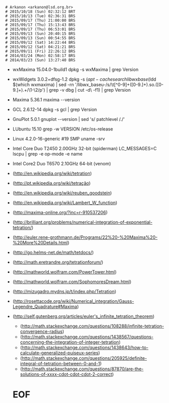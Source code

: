 	# Arkanon <arkanon@lsd.org.br>
	# 2015/10/18 (Sun) 02:32:12 BRT
	# 2015/10/13 (Tue) 02:36:31 BRS
	# 2015/09/17 (Thu) 21:00:00 BRS
	# 2015/09/17 (Thu) 15:13:43 BRS
	# 2015/09/17 (Thu) 06:53:01 BRS
	# 2015/09/13 (Sun) 20:40:15 BRS
	# 2015/09/13 (Sun) 00:54:55 BRS
	# 2015/09/12 (Sat) 14:22:44 BRS
	# 2015/09/12 (Sat) 04:21:21 BRS
	# 2015/09/11 (Fri) 22:26:12 BRS
	# 2014/03/24 (Mon) 02:58:17 BRS
	# 2014/03/23 (Sun) 13:27:40 BRS

- wxMaxima   15.04.0-1build1             dpkg -s wxMaxima | grep Version
- wxWidgets   3.0.2+dfsg-1.2             dpkg -s $(apt-cache search libwxbase$(ldd $(which wxmaxima) | sed -rn '/libwx_baseu-/s/\t[^0-9]+([0-9.]+).so.([0-9.]+).+/\1-\2/p') | grep -v dbg | cut -d\  -f1) | grep Version
- Maxima      5.36.1                     maxima --version
- GCL         2.6.12-14                  dpkg -s gcl | grep Version
- GnuPlot     5.0.1                      gnuplot --version | sed 's/ patchlevel /./'
- LUbuntu    15.10                       grep -w VERSION /etc/os-release
- Linux       4.2.0-16-generic #19 SMP   uname -srv
- Intel Core  Duo T2450 2.00GHz 32-bit   (spiderman)   LC_MESSAGES=C lscpu | grep -e op-mode -e name
- Intel Core2 Duo T6570 2.10GHz 64-bit   (venom)

- (http://en.wikipedia.org/wiki/tetration)
- (http://pt.wikipedia.org/wiki/tetração)
- (http://en.wikipedia.org/wiki/reuben_goodstein)
- (http://en.wikipedia.org/wiki/Lambert_W_function)

- (http://maxima-online.org/?inc=r-910537206)

- (http://brilliant.org/problems/numerical-integration-of-exponential-tetration/)
- (http://euler.rene-grothmann.de/Programs/22%20-%20Maxima%20-%20More%20Details.html)
- (http://go.helms-net.de/math/tetdocs/)
- (http://math.eretrandre.org/tetrationforum/)
- (http://mathworld.wolfram.com/PowerTower.html)
- (http://mathworld.wolfram.com/SophomoresDream.html)
- (http://mizugadro.mydns.jp/t/index.php/Tetration)
- (http://rosettacode.org/wiki/Numerical_integration/Gauss-Legendre_Quadrature#Maxima)
- (http://self.gutenberg.org/articles/euler's_infinite_tetration_theorem)

	- (http://math.stackexchange.com/questions/108288/infinite-tetration-convergence-radius)
	- (http://math.stackexchange.com/questions/1438567/questions-concerning-the-integration-of-integer-tetration)
	- (http://math.stackexchange.com/questions/1438643/how-to-calculate-generalized-puiseux-series)
	- (http://math.stackexchange.com/questions/205925/definite-integral-of-tetration-between-0-and-1)
	- (http://math.stackexchange.com/questions/87870/are-the-solutions-of-xxxx-cdot-cdot-cdot-2-correct)

	# EOF
